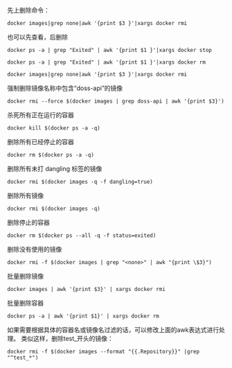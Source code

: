 先上删除命令：

```
docker images|grep none|awk '{print $3 }'|xargs docker rmi
```

也可以先查看，后删除
```
docker ps -a | grep "Exited" | awk '{print $1 }'|xargs docker stop

docker ps -a | grep "Exited" | awk '{print $1 }'|xargs docker rm

docker images|grep none|awk '{print $3 }'|xargs docker rmi
```


强制删除镜像名称中包含“doss-api”的镜像
```
docker rmi --force $(docker images | grep doss-api | awk '{print $3}')
```

杀死所有正在运行的容器
```
docker kill $(docker ps -a -q)
```

删除所有已经停止的容器
```
docker rm $(docker ps -a -q)
```

删除所有未打 dangling 标签的镜像
```
docker rmi $(docker images -q -f dangling=true)
```

删除所有镜像
```
docker rmi $(docker images -q)
```

删除停止的容器
```
docker rm $(docker ps --all -q -f status=exited)
```

删除没有使用的镜像
```
docker rmi -f $(docker images | grep "<none>" | awk "{print \$3}")
```

批量删除镜像
```
docker images | awk '{print $3}' | xargs docker rmi
```

批量删除容器
```
docker ps -a | awk '{print $1}' | xargs docker rm
```

如果需要根据具体的容器名或镜像名过滤的话，可以修改上面的awk表达式进行处理。
类似这样，删除test_开头的镜像：
```
docker rmi -f $(docker images --format "{{.Repository}}" |grep "^test_*")
```
